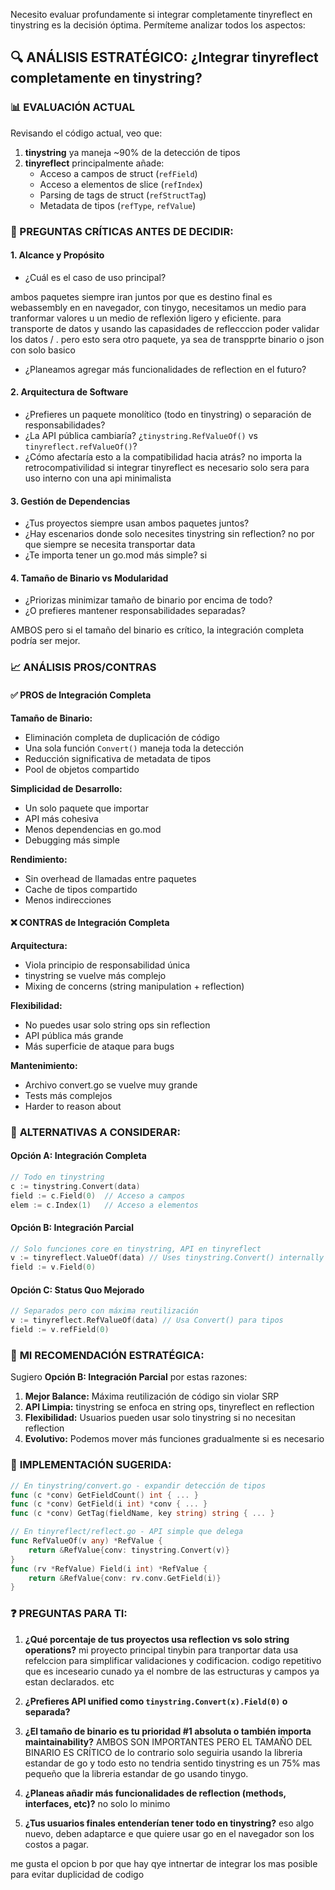 Necesito evaluar profundamente si integrar completamente tinyreflect en tinystring es la decisión óptima. Permíteme analizar todos los aspectos:

## 🔍 ANÁLISIS ESTRATÉGICO: ¿Integrar tinyreflect completamente en tinystring?

### 📊 EVALUACIÓN ACTUAL
Revisando el código actual, veo que:
1. **tinystring** ya maneja ~90% de la detección de tipos
2. **tinyreflect** principalmente añade:
   - Acceso a campos de struct (`refField`)
   - Acceso a elementos de slice (`refIndex`) 
   - Parsing de tags de struct (`refStructTag`)
   - Metadata de tipos (`refType`, `refValue`)

### 🤔 PREGUNTAS CRÍTICAS ANTES DE DECIDIR:

#### 1. **Alcance y Propósito**
- ¿Cuál es el caso de uso principal?

ambos paquetes siempre iran juntos por que es destino final es webassembly en en navegador, con tinygo, necesitamos un medio para tranformar valores u un medio de reflexión ligero y eficiente. para transporte de datos y usando las capasidades de reflecccion poder validar los datos / . pero esto sera otro paquete, ya sea de transpprte binario o json con solo basico 


- ¿Planeamos agregar más funcionalidades de reflection en el futuro?

#### 2. **Arquitectura de Software**
- ¿Prefieres un paquete monolítico (todo en tinystring) o separación de responsabilidades?
- ¿La API pública cambiaría? ¿`tinystring.RefValueOf()` vs `tinyreflect.refValueOf()`?
- ¿Cómo afectaría esto a la compatibilidad hacia atrás?
no importa la retrocompativilidad si integrar tinyreflect es necesario solo sera para uso interno con una api minimalista

#### 3. **Gestión de Dependencias**
- ¿Tus proyectos siempre usan ambos paquetes juntos?
- ¿Hay escenarios donde solo necesites tinystring sin reflection?
no por que siempre se necesita transportar data
- ¿Te importa tener un go.mod más simple?
si 

#### 4. **Tamaño de Binario vs Modularidad**
- ¿Priorizas minimizar tamaño de binario por encima de todo?
- ¿O prefieres mantener responsabilidades separadas?

AMBOS pero si el tamaño del binario es crítico, la integración completa podría ser mejor.

### 📈 ANÁLISIS PROS/CONTRAS

#### ✅ **PROS de Integración Completa**

**Tamaño de Binario:**
- Eliminación completa de duplicación de código
- Una sola función `Convert()` maneja toda la detección
- Reducción significativa de metadata de tipos
- Pool de objetos compartido

**Simplicidad de Desarrollo:**
- Un solo paquete que importar
- API más cohesiva
- Menos dependencias en go.mod
- Debugging más simple

**Rendimiento:**
- Sin overhead de llamadas entre paquetes
- Cache de tipos compartido
- Menos indirecciones

#### ❌ **CONTRAS de Integración Completa**

**Arquitectura:**
- Viola principio de responsabilidad única
- tinystring se vuelve más complejo
- Mixing de concerns (string manipulation + reflection)

**Flexibilidad:**
- No puedes usar solo string ops sin reflection
- API pública más grande
- Más superficie de ataque para bugs

**Mantenimiento:**
- Archivo convert.go se vuelve muy grande
- Tests más complejos
- Harder to reason about

### 🔄 **ALTERNATIVAS A CONSIDERAR:**

#### **Opción A: Integración Completa**
```go
// Todo en tinystring
c := tinystring.Convert(data)
field := c.Field(0)  // Acceso a campos
elem := c.Index(1)   // Acceso a elementos
```

#### **Opción B: Integración Parcial** 
```go
// Solo funciones core en tinystring, API en tinyreflect
v := tinyreflect.ValueOf(data) // Uses tinystring.Convert() internally
field := v.Field(0)
```

#### **Opción C: Status Quo Mejorado**
```go
// Separados pero con máxima reutilización
v := tinyreflect.RefValueOf(data) // Usa Convert() para tipos
field := v.refField(0)
```

### 🎯 **MI RECOMENDACIÓN ESTRATÉGICA:**

Sugiero **Opción B: Integración Parcial** por estas razones:

1. **Mejor Balance:** Máxima reutilización de código sin violar SRP
2. **API Limpia:** tinystring se enfoca en string ops, tinyreflect en reflection
3. **Flexibilidad:** Usuarios pueden usar solo tinystring si no necesitan reflection
4. **Evolutivo:** Podemos mover más funciones gradualmente si es necesario

### 📝 **IMPLEMENTACIÓN SUGERIDA:**

```go
// En tinystring/convert.go - expandir detección de tipos
func (c *conv) GetFieldCount() int { ... }
func (c *conv) GetField(i int) *conv { ... }
func (c *conv) GetTag(fieldName, key string) string { ... }

// En tinyreflect/reflect.go - API simple que delega
func RefValueOf(v any) *RefValue {
    return &RefValue{conv: tinystring.Convert(v)}
}
func (rv *RefValue) Field(i int) *RefValue { 
    return &RefValue{conv: rv.conv.GetField(i)}
}
```

### ❓ **PREGUNTAS PARA TI:**

1. **¿Qué porcentaje de tus proyectos usa reflection vs solo string operations?**
mi proyecto principal tinybin para tranportar data usa refelccion para simplificar validaciones y codificacion. codigo repetitivo que es inceseario cunado ya el nombre de las estructuras y campos ya estan declarados. etc
2. **¿Prefieres API unified como `tinystring.Convert(x).Field(0)` o separada?**

3. **¿El tamaño de binario es tu prioridad #1 absoluta o también importa maintainability?**
AMBOS SON IMPORTANTES PERO EL TAMAÑO DEL BINARIO ES CRÍTICO de lo contrario solo seguiria usando la libreria estandar de go y todo esto no tendria sentido tinystring es un 75% mas pequeño que la libreria estandar de go usando tinygo.
4. **¿Planeas añadir más funcionalidades de reflection (methods, interfaces, etc)?**
no solo lo minimo
5. **¿Tus usuarios finales entenderían tener todo en tinystring?**
eso algo nuevo, deben adaptarce e que quiere usar go en el navegador son los costos a pagar.

me gusta el opcion b por que hay qye intnertar de integrar los mas posible para evitar duplicidad de codigo 